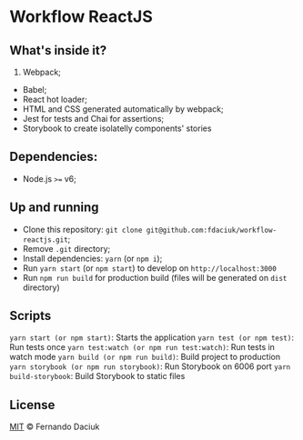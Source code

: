 # Workflow ReactJS

## What's inside it?

1. Webpack;
* Babel;
* React hot loader;
* HTML and CSS generated automatically by webpack;
* Jest for tests and Chai for assertions;
* Storybook to create isolatelly components' stories

## Dependencies:

- Node.js `>=` v6;

## Up and running

- Clone this repository: `git clone git@github.com:fdaciuk/workflow-reactjs.git`;
- Remove `.git` directory;
- Install dependencies: `yarn` (or `npm i`);
- Run `yarn start` (or `npm start`) to develop on `http://localhost:3000`
- Run `npm run build` for production build (files will be generated on `dist` directory)

## Scripts

`yarn start (or npm start)`: Starts the application
`yarn test (or npm test)`: Run tests once
`yarn test:watch (or npm run test:watch)`: Run tests in watch mode
`yarn build (or npm run build)`: Build project to production
`yarn storybook (or npm run storybook)`: Run Storybook on 6006 port
`yarn build-storybook`: Build Storybook to static files

## License

[MIT](https://github.com/fdaciuk/licenses/blob/master/MIT-LICENSE.md) &copy; Fernando Daciuk
